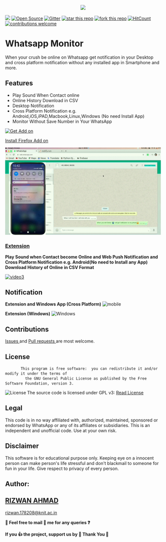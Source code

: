 <p align="center">


<img src="https://user-images.githubusercontent.com/29729380/78868276-3ef64f00-7a60-11ea-8231-9cf08908cdf6.png" >

 [![](https://img.shields.io/badge/Firefox%20Extension-WhatsApp%20Online%20Monitor-green)](https://addons.mozilla.org/en-US/firefox/addon/whatsapp-online-monitor/)
     [![Open Source](https://badges.frapsoft.com/os/v1/open-source.svg?v=103)](https://opensource.org/)
              [![Gitter](https://badges.gitter.im/whatsapp-monitor/Chat.svg)](https://gitter.im/whatsapp-monitor/Chat?utm_source=badge&utm_medium=badge&utm_campaign=pr-badge)
[![star this repo](http://githubbadges.com/star.svg?user=rizwansoaib&repo=whatsapp-monitor)](https://github.com/rizwansoaib/whatsapp-monitor)
[![fork this repo](http://githubbadges.com/fork.svg?user=rizwansoaib&repo=whatsapp-monitor)](http://github.com/rizwansoaib/whatsapp-monitor/fork)
[![HitCount](http://hits.dwyl.io/rizwansoaib/whatsapp-monitor.svg)](http://hits.dwyl.io/rizwansoaib/whatsapp-monitor)
[![contributions welcome](https://img.shields.io/badge/contributions-welcome-brightgreen.svg?style=flat)](https://github.com/dwyl/esta/issues)

  
</p>




# Whatsapp Monitor

When your crush be online on Whatsapp get notification in your Desktop and  cross platform notification without any installed app in Smartphone and more.

## Features
 <ul>
 <li>Play Sound When Contact online</li>
 <li>Online History Download in CSV</li>
  <li>Desktop Notification</li>
 <li>Cross Platform Notification e.g. Android,iOS,iPAD,Macbook,Linux,Windows (No need Install App)</li>
 <li>Monitor Without Save Number in Your WhatsApp</li>
 </ul>

  [![Get Add on](https://user-images.githubusercontent.com/29729380/78387807-8cf0fa00-75fd-11ea-9ef4-b49550b192ca.png)
](https://addons.mozilla.org/en-US/firefox/addon/whatsapp-online-monitor/) 

[Install Firefox Add on](https://addons.mozilla.org/en-US/firefox/addon/whatsapp-online-monitor/)

![](DeployAWS/noti.gif)

### [Extension](https://github.com/rizwansoaib/whatsapp-monitor/tree/master/Chrome-Extension) 

**Play Sound when Contact become Online and Web Push Notification and  Cross Platform Notification e.g. Android(No need to Install any App)  Download History of Online in CSV Format**


  [![video3](https://user-images.githubusercontent.com/29729380/75627593-7ff47b80-5bf7-11ea-9f20-4ed6b81d4d1d.png)
](https://youtu.be/5xlrjh3poqs)


 

## Notification 
 
   **Extension and Windows App (Cross Platform)** 
   ![mobile](https://user-images.githubusercontent.com/29729380/74177733-5384b980-4c60-11ea-8b86-a40267588194.png)
  
   **Extension (Windows)**
   ![Windows](https://user-images.githubusercontent.com/29729380/74180771-115e7680-4c66-11ea-9939-b9eca7e4b646.png)
  
   
## Contributions
<a href="https://github.com/rizwansoaib/whatsapp-monitor/issues"> Issues </a>
and <a href ="https://github.com/rizwansoaib/whatsapp-monitor/pulls"> Pull
requests </a> are most welcome.
   
   
## License

    
              
           This program is free software:  you can redistribute it and/or modify it under the terms of 
             the GNU General Public License as published by the Free Software Foundation, version 3.

![License](https://user-images.githubusercontent.com/29729380/83224186-69c86e00-a19a-11ea-9783-37969dbf78b7.png)
The source code is licensed under GPL v3: [Read License](/LICENSE)

## Legal
   This code is in no way affiliated with, authorized, maintained, sponsored or endorsed by WhatsApp or any of its affiliates or subsidiaries. This is an independent and unofficial code. Use at your own risk.
   
## Disclaimer
  This software is for educational purpose only. Keeping eye on a innocent person can make person's life stressful and don't blackmail to someone for fun in your life. Give respect to privacy of every person.

   

## Author:
## <a href="https://www.linkedin.com/in/rizwansoaib/">RIZWAN AHMAD</a>
rizwan.178208@knit.ac.in

**🤳  Feel free to mail 📨 me for any queries ❓**


**If you 👍  the project, support us by 🌟 Thank You 🙏**
